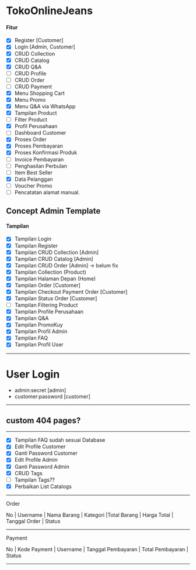 # TokoOnlineJeans
#### Fitur
- [x] Register [Customer] 
- [x] Login [Admin, Customer]
- [x] CRUD Collection
- [x] CRUD Catalog 
- [x] CRUD Q&A
- [ ] CRUD Profile
- [ ] CRUD Order
- [ ] CRUD Payment
- [x] Menu Shopping Cart
- [x] Menu Promo 
- [x] Menu Q&A via WhatsApp
- [x] Tampilan Product
- [ ] Filter Product
- [x] Profil Perusahaan
- [ ] Dashboard Customer
- [x] Proses Order
- [x] Proses Pembayaran
- [x] Proses Konfirmasi Produk
- [ ] Invoice Pembayaran
- [ ] Penghasilan Perbulan
- [ ] Item Best Seller
- [x] Data Pelanggan
- [ ] Voucher Promo
- [ ] Pencatatan alamat manual.

## Concept Admin Template
#### Tampilan
 - [x] Tampilan Login
 - [x] Tampilan Register 
 - [x] Tampilan CRUD Collection [Admin]
 - [x] Tampilan CRUD Catalog [Admin]
 - [x] Tampilan CRUD Order [Admin] -> belum fix
 - [x] Tampilan Collection (Product) 
 - [x] Tampilan Halaman Depan (Home)
 - [x] Tampilan Order [Customer]
 - [x] Tampilan Checkout Payment Order [Customer]
 - [X] Tampilan Status Order [Customer]
 - [ ] Tampilan Filtering Product
 - [X] Tampilan Profile Perusahaan 
 - [X] Tampilan Q&A
 - [X] Tampilan PromoKuy
 - [x] Tampilan Profil Admin
 - [x] Tampilan FAQ
 - [x] Tampilan Profil User
-------------
# User Login
- admin:secret [admin]
- customer:password [customer]
---
custom 404 pages?
--

------------------
 - [x] Tampilan FAQ sudah sesuai Database
 - [x] Edit Profile Customer
 - [x] Ganti Password Customer
 - [x] Edit Profile Admin
 - [x] Ganti Password Admin
 - [x] CRUD Tags
 - [ ] Tampilan Tags??
 - [x] Perbaikan List Catalogs

------------
Order

No | Username | Nama Barang | Kategori |Total Barang | Harga Total | Tanggal Order | Status

-------------

Payment

No | Kode Payment | Username | Tanggal Pembayaran | Total Pembayaran  | Status

-------------------

